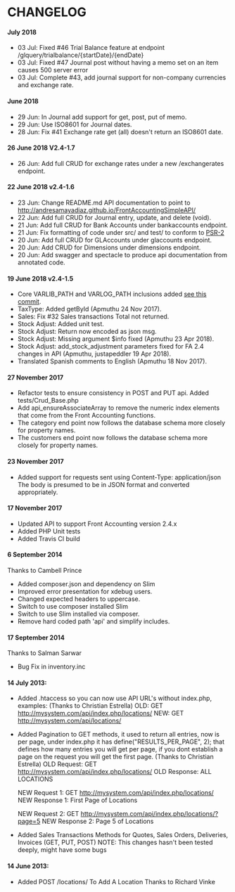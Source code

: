 # CHANGELOG

#### July 2018

- 03 Jul: Fixed #46 Trial Balance feature at endpoint /glquery/trialbalance/{startDate}/{endDate}
- 03 Jul: Fixed #47 Journal post without having a memo set on an item causes 500 server error
- 03 Jul: Complete #43, add journal support for non-company currencies and exchange rate.

#### June 2018

- 29 Jun: In Journal add support for get, post, put of memo.
- 29 Jun: Use ISO8601 for Journal dates.
- 28 Jun: Fix #41 Exchange rate get (all) doesn't return an ISO8601 date.

#### 26 June 2018 V2.4-1.7

- 26 Jun: Add full CRUD for exchange rates under a new /exchangerates endpoint.

#### 22 June 2018 v2.4-1.6

- 23 Jun: Change README.md API documentation to point to http://andresamayadiaz.github.io/FrontAccountingSimpleAPI/
- 22 Jun: Add full CRUD for Journal entry, update, and delete (void).
- 21 Jun: Add full CRUD for Bank Accounts under bankaccounts endpoint.
- 21 Jun: Fix formatting of code under src/ and test/ to conform to [PSR-2](https://www.php-fig.org/psr/psr-2/)
- 20 Jun: Add full CRUD for GLAccounts under glaccounts endpoint.
- 20 Jun: Add CRUD for Dimensions under dimensions endpoint.
- 20 Jun: Add swagger and spectacle to produce api documentation from annotated code.

#### 19 June 2018 v2.4-1.5

- Core VARLIB_PATH and VARLOG_PATH inclusions added [see this commit](https://github.com/FrontAccountingERP/FA/commit/4a37a28c49bf900dcc370fd3f21186cedcd632c9).
- TaxType: Added getById (Apmuthu 24 Nov 2017).
- Sales: Fix #32 Sales transactions Total not returned.
- Stock Adjust: Added unit test.
- Stock Adjust: Return now encoded as json msg.
- Stock Adjust: Missing argument $info fixed (Apmuthu 23 Apr 2018).
- Stock Adjust: add_stock_adjustment parameters fixed for FA 2.4 changes in API (Apmuthu, justapeddler 19 Apr 2018).
- Translated Spanish comments to English (Apmuthu 18 Nov 2017).

#### 27 November 2017

- Refactor tests to ensure consistency in POST and PUT api.
  Added tests/Crud_Base.php
- Add api_ensureAssociateArray to remove the numeric index elements that come from the Front Accounting functions.
- The category end point now follows the database schema more closely for property names.
- The customers end point now follows the database schema more closely for property names.

#### 23 November 2017

- Added support for requests sent using Content-Type: application/json
  The body is presumed to be in JSON format and converted appropriately.

#### 17 November 2017

- Updated API to support Front Accounting version 2.4.x
- Added PHP Unit tests
- Added Travis CI build

#### 6 September 2014
Thanks to Cambell Prince

- Added composer.json and dependency on Slim
- Improved error presentation for xdebug users.
- Changed expected headers to uppercase.
- Switch to use composer installed Slim
- Switch to use Slim installed via composer.
- Remove hard coded path 'api' and simplify includes.

#### 17 September 2014
Thanks to Salman Sarwar

- Bug Fix in inventory.inc

#### 14 July 2013:
- Added .htaccess so you can now use API URL's without index.php, examples:
  (Thanks to Christian Estrella)
    OLD: GET http://mysystem.com/api/index.php/locations/
    NEW: GET http://mysystem.com/api/locations/

- Added Pagination to GET methods, it used to return all entries, now is per page, under index.php it has define("RESULTS_PER_PAGE", 2); that defines how many entries you will get per page, if you dont establish a page on the request you will get the first page. (Thanks to Christian Estrella)
    OLD Request: GET http://mysystem.com/api/index.php/locations/
    OLD Response: ALL LOCATIONS
    
    NEW Request 1: GET http://mysystem.com/api/index.php/locations/
    NEW Response 1: First Page of Locations
    
    NEW Request 2: GET http://mysystem.com/api/index.php/locations/?page=5
    NEW Response 2: Page 5 of Locations

- Added Sales Transactions Methods for Quotes, Sales Orders, Deliveries, Invoices (GET, PUT, POST)
    NOTE: This changes hasn't been tested deeply, might have some bugs

#### 14 June 2013:
- Added POST /locations/ To Add A Location Thanks to Richard Vinke

